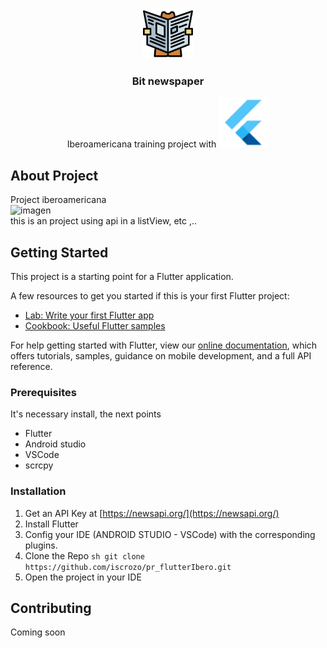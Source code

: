 <br />
<p align="center">
  <a href="https://github.com/iscrozo/pr_flutterIbero">
    <img src="assets/img/newspaper.png" alt="Logo" width="80" height="80">
  </a>

  <h3 align="center">Bit newspaper</h3>

  <p align="center">
    Iberoamericana training project with <img src ="assets/img/iconFlutter.png" alt="Logo" width="80" height="80">
    <br/>
  </p>
</p>


## About Project

Project iberoamericana </br>
![imagen](https://user-images.githubusercontent.com/40553244/106688246-ba9b2c80-659b-11eb-858b-f5586da9526c.png)
<br/>
this is an project using api in a listView, etc ,..
## Getting Started

This project is a starting point for a Flutter application.

A few resources to get you started if this is your first Flutter project:

- [Lab: Write your first Flutter app](https://flutter.dev/docs/get-started/codelab)
- [Cookbook: Useful Flutter samples](https://flutter.dev/docs/cookbook)

For help getting started with Flutter, view our
[online documentation](https://flutter.dev/docs), which offers tutorials,
samples, guidance on mobile development, and a full API reference.

### Prerequisites
It's necessary install, the next points
* Flutter
* Android studio
* VSCode
* scrcpy

### Installation
1. Get an API Key at [https://newsapi.org/](https://newsapi.org/)
2. Install Flutter
3. Config your IDE (ANDROID STUDIO - VSCode) with the corresponding plugins.
4. Clone the Repo ```sh
                     git clone https://github.com/iscrozo/pr_flutterIbero.git
                     ```
5. Open the project in your IDE

<!-- CONTRIBUTING -->
## Contributing
Coming soon
